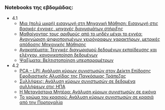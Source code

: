 ### Notebooks της εβδομάδας:

- 4.1
    - [Μια (πολύ μικρή) εισαγωγή στη Μηχανική Μάθηση: Εισαγωγή στις βασικές έννοιες, μηχανές διανυσμάτων στήριξης](4.1/01_intro_to_machine_learning.ipynb)
    - [Μαθαίνοντας τους αριθμούς από το μηδέν μέχρι το εννέα: Αναγνώριση ψηφιοποιημένων χειρόγραφων χαρακτήρων, μετρικές απόδοσης Μηχανικής Μάθησης](4.1/02_learning_by_numbers.ipynb)
    - [Ανακατέματα: Τεχνικές διαχωρισμού δεδομένων εκπαίδευσης και ελέγχου, κανονικοποίηση δεδομένων](4.1/03_mixing_up.ipynb)
    - [Ψαξίματα: Βελτιστοποίηση υπερπαραμέτρων](4.1/04_searching.ipynb)
- 4.2
    - [PCA – LPI: Ανάλυση κύριων συνιστωσών στον Δείκτη Επίδοσης Εφοδιαστικής Αλυσίδας της Παγκόσμιας Τράπεζας](4.2/01_pca_lpi.ipynb)
    - [Συλλήψεις: Ανάλυση κύριων συνιστωσών σε δεδομένα συλλήψεων στις ΗΠΑ](4.2/02_us_arrests.ipynb)
    - [Η Μετανάστρια Μητέρα: Ανάλυση κύριων συνιστωσών σε εικόνα](4.2/03_migrant_mother.ipynb)
    - [Το χρώμα του κρασιού: Ανάλυση κύριων συνιστωσών σε κρασιά από την Πορτογαλία](4.2/04_wine_color.ipynb)

